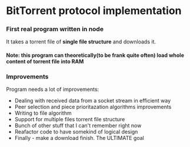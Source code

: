 ﻿# BitTorrent protocol implementation

### First real program written in node
It takes a torrent file of <b>single file structure</b> and downloads it. 

#### Note: this program can theoretically(to be frank quite often) load whole content of torrent file into RAM

### Improvements
Program needs a lot of improvements:
<ul>
    <li>Dealing with received data from a socket stream in efficient way</li>
    <li>Peer selection and piece prioritazation algorithms improvements</li>
    <li>Writing to file algorithm</li>
    <li>Support for multiple files torrent file structure</li>
    <li>Bunch of other stuff that I can't remember right now</li>
    <li>Reafactor code to have somekind of logical design</li>
    <li>Finally - make a download finish. The ULTIMATE goal</li>
</ul>

